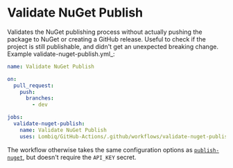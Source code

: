 # Validate NuGet Publish

Validates the NuGet publishing process without actually pushing the package to NuGet or creating a GitHub release. Useful to check if the project is still publishable, and didn't get an unexpected breaking change. Example validate-nuget-publish.yml_:

```yaml
name: Validate NuGet Publish

on:
  pull_request:
    push:
      branches:
        - dev

jobs:
  validate-nuget-publish:
    name: Validate NuGet Publish
    uses: Lombiq/GitHub-Actions/.github/workflows/validate-nuget-publish.yml@renovate/all-updates
```

The workflow otherwise takes the same configuration options as [`publish-nuget`](PublishNuGetPackage.md), but doesn't require the `API_KEY` secret.
